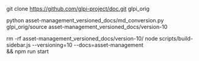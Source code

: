 
git clone https://github.com/glpi-project/doc.git glpi_orig

python asset-management_versioned_docs/md_conversion.py glpi_orig/source asset-management_versioned_docs/version-10

rm -rf asset-management_versioned_docs/version-10/
node scripts/build-sidebar.js  --versioning=10 --docs=asset-management \
&& npm run start

